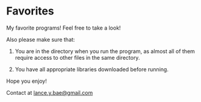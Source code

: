 # Favorites
My favorite programs! Feel free to take a look!

Also please make sure that:

   1. You are in the directory when you run the program, as almost all of them require access to other files in the same
   directory.

   2. You have all appropriate libraries downloaded before running.

Hope you enjoy!

Contact at lance.y.bae@gmail.com
